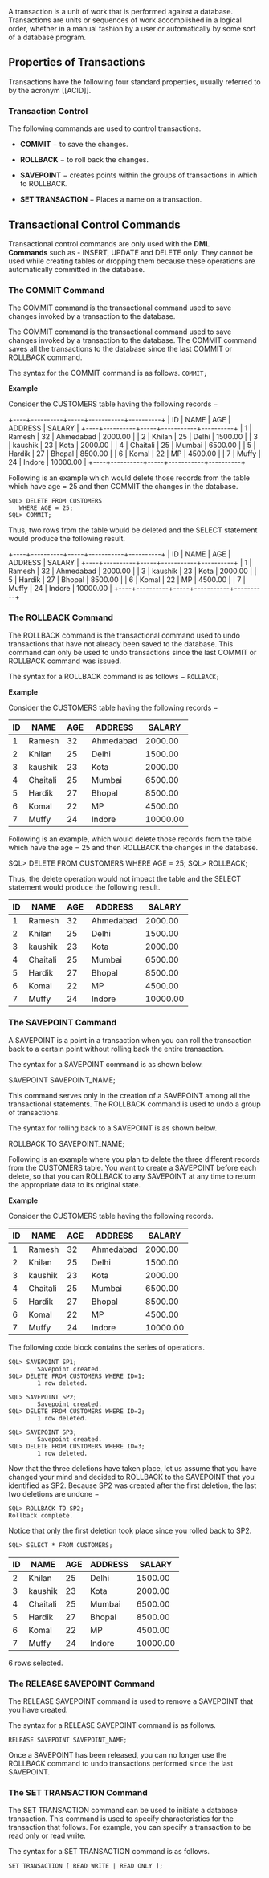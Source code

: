 A transaction is a unit of work that is performed against a database. Transactions are units or sequences of work accomplished in a logical order, whether in a manual fashion by a user or automatically by some sort of a database program.

## Properties of Transactions

Transactions have the following four standard properties, usually referred to by the acronym [[ACID]].


    

### Transaction Control

The following commands are used to control transactions.

-   **COMMIT** − to save the changes.
    
-   **ROLLBACK** − to roll back the changes.
    
-   **SAVEPOINT** − creates points within the groups of transactions in which to ROLLBACK.
    
-   **SET TRANSACTION** − Places a name on a transaction.

## Transactional Control Commands

Transactional control commands are only used with the **DML Commands** such as - INSERT, UPDATE and DELETE only. They cannot be used while creating tables or dropping them because these operations are automatically committed in the database.

### The COMMIT Command

The COMMIT command is the transactional command used to save changes invoked by a transaction to the database.

The COMMIT command is the transactional command used to save changes invoked by a transaction to the database. The COMMIT command saves all the transactions to the database since the last COMMIT or ROLLBACK command.

The syntax for the COMMIT command is as follows. `COMMIT;`

**Example**

Consider the CUSTOMERS table having the following records −

+----+----------+-----+-----------+----------+
| ID | NAME     | AGE | ADDRESS   | SALARY   |
+----+----------+-----+-----------+----------+
|  1 | Ramesh   |  32 | Ahmedabad |  2000.00 |
|  2 | Khilan   |  25 | Delhi     |  1500.00 |
|  3 | kaushik  |  23 | Kota      |  2000.00 |
|  4 | Chaitali |  25 | Mumbai    |  6500.00 |
|  5 | Hardik   |  27 | Bhopal    |  8500.00 |
|  6 | Komal    |  22 | MP        |  4500.00 |
|  7 | Muffy    |  24 | Indore    | 10000.00 |
+----+----------+-----+-----------+----------+

Following is an example which would delete those records from the table which have age = 25 and then COMMIT the changes in the database.

```
SQL> DELETE FROM CUSTOMERS
   WHERE AGE = 25;
SQL> COMMIT;
```

Thus, two rows from the table would be deleted and the SELECT statement would produce the following result.

+----+----------+-----+-----------+----------+
| ID | NAME     | AGE | ADDRESS   | SALARY   |
+----+----------+-----+-----------+----------+
|  1 | Ramesh   |  32 | Ahmedabad |  2000.00 |
|  3 | kaushik  |  23 | Kota      |  2000.00 |
|  5 | Hardik   |  27 | Bhopal    |  8500.00 |
|  6 | Komal    |  22 | MP        |  4500.00 |
|  7 | Muffy    |  24 | Indore    | 10000.00 |
+----+----------+-----+-----------+----------+

### The ROLLBACK Command

The ROLLBACK command is the transactional command used to undo transactions that have not already been saved to the database. This command can only be used to undo transactions since the last COMMIT or ROLLBACK command was issued.

The syntax for a ROLLBACK command is as follows − `ROLLBACK;`

**Example**

Consider the CUSTOMERS table having the following records −

| ID | NAME     | AGE | ADDRESS   | SALARY   |
|---|---|---|---|---|
|  1 | Ramesh   |  32 | Ahmedabad |  2000.00 |
|  2 | Khilan   |  25 | Delhi     |  1500.00 |
|  3 | kaushik  |  23 | Kota      |  2000.00 |
|  4 | Chaitali |  25 | Mumbai    |  6500.00 |
|  5 | Hardik   |  27 | Bhopal    |  8500.00 |
|  6 | Komal    |  22 | MP        |  4500.00 |
|  7 | Muffy    |  24 | Indore    | 10000.00 |

Following is an example, which would delete those records from the table which have the age = 25 and then ROLLBACK the changes in the database.

SQL> DELETE FROM CUSTOMERS
   WHERE AGE = 25;
SQL> ROLLBACK;

Thus, the delete operation would not impact the table and the SELECT statement would produce the following result.

| ID | NAME     | AGE | ADDRESS   | SALARY   |
|---|---|---|---|---|
|  1 | Ramesh   |  32 | Ahmedabad |  2000.00 |
|  2 | Khilan   |  25 | Delhi     |  1500.00 |
|  3 | kaushik  |  23 | Kota      |  2000.00 |
|  4 | Chaitali |  25 | Mumbai    |  6500.00 |
|  5 | Hardik   |  27 | Bhopal    |  8500.00 |
|  6 | Komal    |  22 | MP        |  4500.00 |
|  7 | Muffy    |  24 | Indore    | 10000.00 |

### The SAVEPOINT Command

A SAVEPOINT is a point in a transaction when you can roll the transaction back to a certain point without rolling back the entire transaction.

The syntax for a SAVEPOINT command is as shown below.

SAVEPOINT SAVEPOINT_NAME;

This command serves only in the creation of a SAVEPOINT among all the transactional statements. The ROLLBACK command is used to undo a group of transactions.

The syntax for rolling back to a SAVEPOINT is as shown below.

ROLLBACK TO SAVEPOINT_NAME;

Following is an example where you plan to delete the three different records from the CUSTOMERS table. You want to create a SAVEPOINT before each delete, so that you can ROLLBACK to any SAVEPOINT at any time to return the appropriate data to its original state.

**Example**

Consider the CUSTOMERS table having the following records.


|ID|NAME|AGE|ADDRESS|SALARY|
|---|---|---|---|---|
| 1 | Ramesh   |  32 | Ahmedabad |  2000.00 |
| 2 | Khilan   |  25 | Delhi     |  1500.00 |
| 3 | kaushik  |  23 | Kota      |  2000.00 |
| 4 | Chaitali |  25 | Mumbai    |  6500.00 |
| 5 | Hardik   |  27 | Bhopal    |  8500.00 |
| 6 | Komal    |  22 | MP        |  4500.00 |
| 7 | Muffy    |  24 | Indore    | 10000.00 |

The following code block contains the series of operations.
```
SQL> SAVEPOINT SP1;
		Savepoint created.
SQL> DELETE FROM CUSTOMERS WHERE ID=1;
		1 row deleted.
		
SQL> SAVEPOINT SP2;
		Savepoint created.
SQL> DELETE FROM CUSTOMERS WHERE ID=2;
		1 row deleted.
	
SQL> SAVEPOINT SP3;
		Savepoint created.
SQL> DELETE FROM CUSTOMERS WHERE ID=3;
		1 row deleted.
```

Now that the three deletions have taken place, let us assume that you have changed your mind and decided to ROLLBACK to the SAVEPOINT that you identified as SP2. Because SP2 was created after the first deletion, the last two deletions are undone −

```
SQL> ROLLBACK TO SP2;
Rollback complete.
```

Notice that only the first deletion took place since you rolled back to SP2.

```
SQL> SELECT * FROM CUSTOMERS;
```
| ID | NAME     | AGE | ADDRESS   | SALARY   |
|---|---|---|---|---|
|  2 | Khilan   |  25 | Delhi     |  1500.00 |
|  3 | kaushik  |  23 | Kota      |  2000.00 |
|  4 | Chaitali |  25 | Mumbai    |  6500.00 |
|  5 | Hardik   |  27 | Bhopal    |  8500.00 |
|  6 | Komal    |  22 | MP        |  4500.00 |
|  7 | Muffy    |  24 | Indore    | 10000.00 |
6 rows selected.

### The RELEASE SAVEPOINT Command

The RELEASE SAVEPOINT command is used to remove a SAVEPOINT that you have created.

The syntax for a RELEASE SAVEPOINT command is as follows.

```
RELEASE SAVEPOINT SAVEPOINT_NAME;
```

Once a SAVEPOINT has been released, you can no longer use the ROLLBACK command to undo transactions performed since the last SAVEPOINT.

### The SET TRANSACTION Command

The SET TRANSACTION command can be used to initiate a database transaction. This command is used to specify characteristics for the transaction that follows. For example, you can specify a transaction to be read only or read write.

The syntax for a SET TRANSACTION command is as follows.

```
SET TRANSACTION [ READ WRITE | READ ONLY ];
```